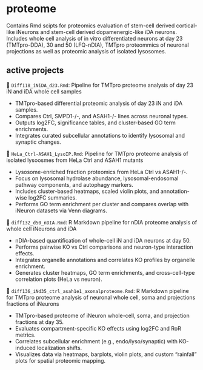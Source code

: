 # proteome
Contains Rmd scipts for proteomics evaluation of stem-cell derived cortical-like iNeurons and stem-cell derived dopamenergic-like iDA neurons. Includes whole cell analysis of in vitro differentiated neurons at day 23 (TMTpro-DDA), 30 and 50 (LFQ-nDIA), TMTpro proteommics of neuronal projections as well as proteomic analysis of isolated lysosomes. 

## active projects 
🚧 `Diff118_iNiDA_d23.Rmd`: Pipeline for TMTpro proteome analysis of day 23 iN and iDA whole cell samples
-	TMTpro-based differential proteomic analysis of day 23 iN and iDA samples.
-	Compares Ctrl, SMPD1-/-, and ASAH1-/- lines across neuronal types.
-	Outputs log2FC, significance tables, and cluster-based GO term enrichments.
-	Integrates curated subcellular annotations to identify lysosomal and synaptic changes.

🚧 `HeLa_Ctrl-ASAH1_LysoIP.Rmd`: Pipeline for TMTpro proteome analysis of isolated lysoosmes from HeLa Ctrl and ASAH1 mutants 
- Lysosome-enriched fraction proteomics from HeLa Ctrl vs ASAH1-/-.
- Focus on lysosomal hydrolase abundance, lysosomal-endosomal pathway components, and autophagy markers.
- Includes cluster-based heatmaps, scaled violin plots, and annotation-wise log2FC summaries.
- Performs GO term enrichment per cluster and compares overlap with iNeuron datasets via Venn diagrams.

🚧 `diff132_d50_nDIA.Rmd`: R Markdown pipeline for nDIA proteome analysis of whole cell iNeurons and iDA
- nDIA-based quantification of whole-cell iN and iDA neurons at day 50.
- Performs pairwise KO vs Ctrl comparisons and neuron-type interaction effects.
- Integrates organelle annotations and correlates KO profiles by organelle enrichment.
- Generates cluster heatmaps, GO term enrichments, and cross-cell-type correlation plots (HeLa vs neuron).

🚧 `diff136_iNd35_ctrl_asah1e1_axonalproteome.Rmd`: R Markdown pipeline for TMTpro proteome analysis of neuronal whole cell, soma and projections fractions of iNeurons
-	TMTpro-based proteome of iNeuron whole-cell, soma, and projection fractions at day 35.
-	Evaluates compartment-specific KO effects using log2FC and RoR metrics.
-	Correlates subcellular enrichment (e.g., endo/lyso/synaptic) with KO-induced localization shifts.
-	Visualizes data via heatmaps, barplots, violin plots, and custom “rainfall” plots for spatial proteomic mapping.

